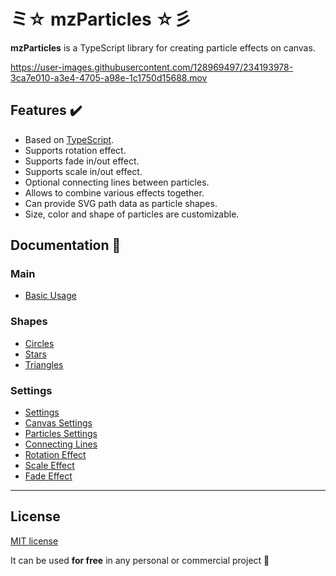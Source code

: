 # ミ☆ mzParticles ☆彡

**mzParticles** is a TypeScript library for creating particle effects on canvas.

https://user-images.githubusercontent.com/128969497/234193978-3ca7e010-a3e4-4705-a98e-1c1750d15688.mov

## Features ✔️
- Based on [TypeScript](https://www.typescriptlang.org/).
- Supports rotation effect.
- Supports fade in/out effect.
- Supports scale in/out effect.
- Optional connecting lines between particles.
- Allows to combine various effects together.
- Can provide SVG path data as particle shapes.
- Size, color and shape of particles are customizable.

## Documentation 🔖
### Main 
- [Basic Usage](https://particles.mzsoft.org/pages/basic-usage.html)
### Shapes 
- [Circles](https://particles.mzsoft.org/pages/circles.html)
- [Stars](https://particles.mzsoft.org/pages/stars.html)
- [Triangles](https://particles.mzsoft.org/pages/triangles.html)
### Settings 
- [Settings](https://particles.mzsoft.org/pages/settings.html)
- [Canvas Settings](https://particles.mzsoft.org/pages/canvas-settings.html)
- [Particles Settings](https://particles.mzsoft.org/pages/particles-settings.html)
- [Connecting Lines](https://particles.mzsoft.org/pages/connecting-lines.html)
- [Rotation Effect](https://particles.mzsoft.org/pages/rotation-effect.html)
- [Scale Effect](https://particles.mzsoft.org/pages/scale-effect.html)
- [Fade Effect](https://particles.mzsoft.org/pages/fade-effect.html)
------------------------------

















































































































































































































































































































































































































## License

[MIT license](https://github.com/mzusin/mz-particles/blob/main/LICENSE.md)

It can be used **for free** in any personal or commercial project :gift: 


















































































































































